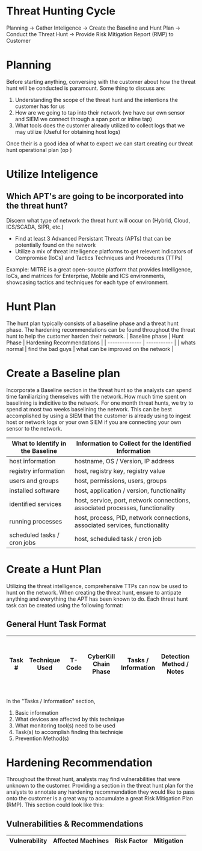 # Threat Hunting Cycle

Planning -> Gather Inteligence -> Create the Baseline and Hunt Plan -> Conduct the Threat Hunt -> Provide Risk Mitigation Report (RMP) to Customer

# Planning

Before starting anything, conversing with the customer about how the threat hunt will be conducted is paramount. Some thing to discuss are: 
1. Understanding the scope of the threat hunt and the intentions the customer has for us
2. How are we going to tap into their network (we have our own sensor and SIEM we connect through a span port or inline tap)
3. What tools does the customer already utilized to collect logs that we may utilize (Useful for obtaining host logs)

Once their is a good idea of what to expect we can start creating our threat hunt operational plan (op )

# Utilize Inteligence

## Which APT's are going to be incorporated into the threat hunt?
Discern what type of network the threat hunt will occur on (Hybrid, Cloud, ICS/SCADA, SIPR, etc.)
- Find at least 3 Advanced Persistant Threats (APTs) that can be potentially found on the network
- Utilize a mix of threat intelligence platforms to get relevent Indicators of Compromise (IoCs) and Tactics Techniques and Procedures (TTPs)

Example: MITRE is a great open-source platform that provides Intelligence, IoCs, and matrices for Enterprise, Mobile and ICS environments, showcasing tactics and techniques for each type of environment.

# Hunt Plan

The hunt plan typically consists of a baseline phase and a threat hunt phase. The hardening recommendations can be found throughout the threat hunt to help the customer harden their network.
| Baseline phase | Hunt Phase | Hardening Recommendations |
| -------------- | ----------- |
| whats normal | find the bad guys | what can be improved on the network |

# Create a Baseline plan
Incorporate a Baseline section in the threat hunt so the analysts can spend time familiarizing themselves with the network. How much time spent on baselining is indicitive to the network. For one month threat hunts, we try to spend at most two weeks baselining the network. This can be best accomplished by using a SIEM that the customer is already using to ingest host or network logs or your own SIEM if you are connecting your own sensor to the network.

| What to Identify in the Baseline | Information to Collect for the Identified Information |
| ---------------------------------- | ----------|
| host information | hostname, OS / Version, IP address |
| registry information | host, registry key, registry value |
| users and groups | host, permissions, users, groups |
| installed software | host, application / version, functionality |
| identified services | host, service, port, network connections, associated processes, functionality |
| running processes | host, process, PID, network connections, associated services, functionality |
| scheduled tasks / cron jobs | host, scheduled task / cron job |

# Create a Hunt Plan
Utilizing the threat intelligence, comprehensive TTPs can now be used to hunt on the network. When creating the threat hunt, ensure to antipate anything and everything the APT has been known to do. Each threat hunt task can be created using the following format:

## General Hunt Task Format
| Task # | Technique Used | T-Code | CyberKill Chain Phase | Tasks / Information | Detection Method / Notes | Host / Network | Analyst Assigned | Status (In Progress / Complete / Pending RFI) | Created by |
| ------ | -------------- | ------ | --------------------- | ------------------- | ------------------------ | -------------- | ---------------- | --------------------------------------------- | ---------- |

In the "Tasks / Information" section,
1. Basic information
2. What devices are affected by this technique
3. What monitoring tool(s) need to be used
4. Task(s) to accomplish finding this techniqie
5. Prevention Method(s)

# Hardening Recommendation
Throughout the threat hunt, analysts may find vulnerabilities that were unknown to the customer. Providing a section in the threat hunt plan for the analysts to annotate any hardening recommendation they would like to pass onto the customer is a great way to accumulate a great Risk Mitigation Plan (RMP).
This section could look like this:
## Vulnerabilities & Recommendations
| Vulnerability | Affected Machines | Risk Factor | Mitigation |
| ------------- | ----------------- | ----------- | ---------- |


